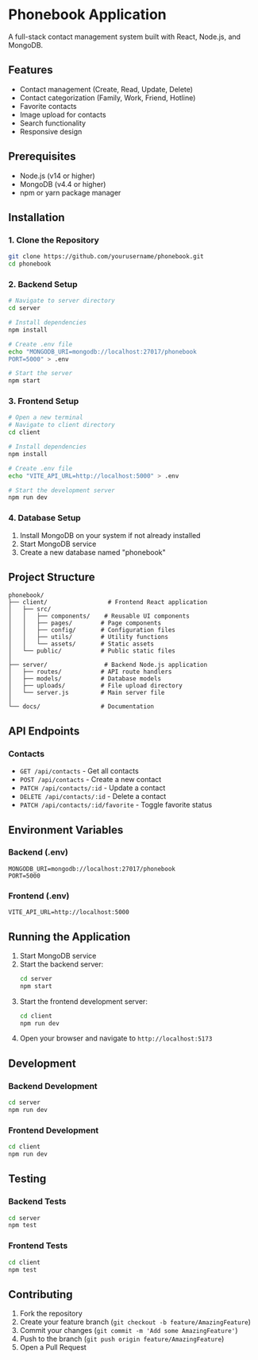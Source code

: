 # Phonebook Application

A full-stack contact management system built with React, Node.js, and MongoDB.

## Features

- Contact management (Create, Read, Update, Delete)
- Contact categorization (Family, Work, Friend, Hotline)
- Favorite contacts
- Image upload for contacts
- Search functionality
- Responsive design

## Prerequisites

- Node.js (v14 or higher)
- MongoDB (v4.4 or higher)
- npm or yarn package manager

## Installation

### 1. Clone the Repository

```bash
git clone https://github.com/yourusername/phonebook.git
cd phonebook
```

### 2. Backend Setup

```bash
# Navigate to server directory
cd server

# Install dependencies
npm install

# Create .env file
echo "MONGODB_URI=mongodb://localhost:27017/phonebook
PORT=5000" > .env

# Start the server
npm start
```

### 3. Frontend Setup

```bash
# Open a new terminal
# Navigate to client directory
cd client

# Install dependencies
npm install

# Create .env file
echo "VITE_API_URL=http://localhost:5000" > .env

# Start the development server
npm run dev
```

### 4. Database Setup

1. Install MongoDB on your system if not already installed
2. Start MongoDB service
3. Create a new database named "phonebook"

## Project Structure

```
phonebook/
├── client/                 # Frontend React application
│   ├── src/
│   │   ├── components/    # Reusable UI components
│   │   ├── pages/        # Page components
│   │   ├── config/       # Configuration files
│   │   ├── utils/        # Utility functions
│   │   └── assets/       # Static assets
│   └── public/           # Public static files
│
├── server/                # Backend Node.js application
│   ├── routes/           # API route handlers
│   ├── models/           # Database models
│   ├── uploads/          # File upload directory
│   └── server.js         # Main server file
│
└── docs/                 # Documentation
```

## API Endpoints

### Contacts

- `GET /api/contacts` - Get all contacts
- `POST /api/contacts` - Create a new contact
- `PATCH /api/contacts/:id` - Update a contact
- `DELETE /api/contacts/:id` - Delete a contact
- `PATCH /api/contacts/:id/favorite` - Toggle favorite status

## Environment Variables

### Backend (.env)

```
MONGODB_URI=mongodb://localhost:27017/phonebook
PORT=5000
```

### Frontend (.env)

```
VITE_API_URL=http://localhost:5000
```

## Running the Application

1. Start MongoDB service
2. Start the backend server:
   ```bash
   cd server
   npm start
   ```
3. Start the frontend development server:
   ```bash
   cd client
   npm run dev
   ```
4. Open your browser and navigate to `http://localhost:5173`

## Development

### Backend Development

```bash
cd server
npm run dev
```

### Frontend Development

```bash
cd client
npm run dev
```

## Testing

### Backend Tests

```bash
cd server
npm test
```

### Frontend Tests

```bash
cd client
npm test
```

## Contributing

1. Fork the repository
2. Create your feature branch (`git checkout -b feature/AmazingFeature`)
3. Commit your changes (`git commit -m 'Add some AmazingFeature'`)
4. Push to the branch (`git push origin feature/AmazingFeature`)
5. Open a Pull Request




